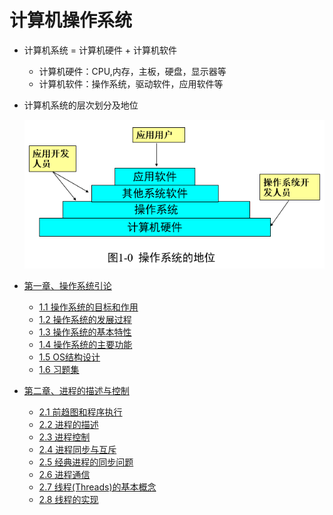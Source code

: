 # 计算机操作系统

* 计算机系统 = 计算机硬件 + 计算机软件
     * 计算机硬件：CPU,内存，主板，硬盘，显示器等
     * 计算机软件：操作系统，驱动软件，应用软件等 
* 计算机系统的层次划分及地位
   
   <div align="center"><img src="./img/操作系统的地位.png"/></div>

* [第一章、操作系统引论](./第一章、操作系统引论)
    * [1.1 操作系统的目标和作用](./第一章、操作系统引论/1.1操作系统的目标和作用.md)
    * [1.2 操作系统的发展过程](./第一章、操作系统引论/1.2操作系统的发展过程.md)
    * [1.3 操作系统的基本特性](./第一章、操作系统引论/1.3操作系统的基本特性.md)
    * [1.4 操作系统的主要功能](./第一章、操作系统引论/1.4操作系统的主要功能.md)
    * [1.5 OS结构设计](./第一章、操作系统引论/1.5OS结构设计.md)
    * [1.6 习题集](./第一章、操作系统引论/1.6习题集.md)
* [第二章、进程的描述与控制](./第二章、进程的描述与控制)
    * [2.1 前趋图和程序执行](./第二章、进程的描述与控制/2.1前趋图和程序执行.md)
    * [2.2 进程的描述](./第二章、进程的描述与控制/2.2进程的描述.md)
    * [2.3 进程控制](./第二章、进程的描述与控制/2.3进程控制.md)
    * [2.4 进程同步与互斥](./第二章、进程的描述与控制/2.4进程同步与互斥.md)
    * [2.5 经典进程的同步问题](./第二章、进程的描述与控制/2.5经典进程的同步问题.md)
    * [2.6 进程通信](./第二章、进程的描述与控制/2.6进程通信.md)
    * [2.7 线程(Threads)的基本概念](./第二章、进程的描述与控制/2.7线程(Threads)的基本概念.md)
    * [2.8 线程的实现](./第二章、进程的描述与控制/2.8线程的实现.md)

